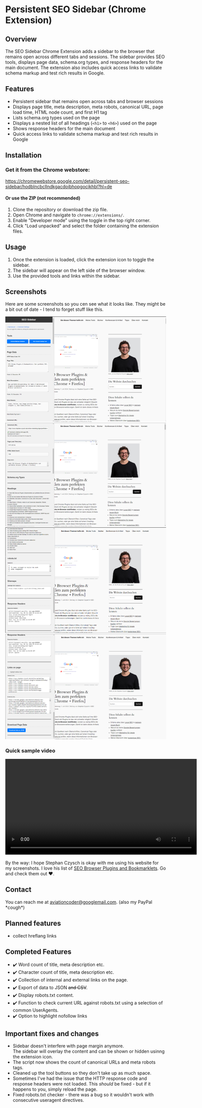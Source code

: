# Persistent SEO Sidebar (Chrome Extension)

## Overview

The SEO Sidebar Chrome Extension adds a sidebar to the browser that remains open across different tabs and sessions. The sidebar provides SEO tools, displays page data, schema.org types, and response headers for the main document. The extension also includes quick access links to validate schema markup and test rich results in Google.

## Features

- Persistent sidebar that remains open across tabs and browser sessions
- Displays page title, meta description, meta robots, canonical URL, page load time, HTML node count, and first H1 tag
- Lists schema.org types used on the page
- Displays a nested list of all headings (`<h1>` to `<h6>`) used on the page
- Shows response headers for the main document
- Quick access links to validate schema markup and test rich results in Google

## Installation

### Get it from the Chrome webstore: 
https://chromewebstore.google.com/detail/persistent-seo-sidebar/hodblncbcllndkgacdoibhopgocikhbl?hl=de


#### Or use the ZIP (not recommended)

1. Clone the repository or download the zip file.
2. Open Chrome and navigate to `chrome://extensions/`.
3. Enable "Developer mode" using the toggle in the top right corner.
4. Click "Load unpacked" and select the folder containing the extension files.

## Usage

1. Once the extension is loaded, click the extension icon to toggle the sidebar.
2. The sidebar will appear on the left side of the browser window.
3. Use the provided tools and links within the sidebar.

## Screenshots
Here are some screenshots so you cen see what it looks like. They might be a bit out of date - I tend to forget stuff like this.

![First view of the thing](screenshots/1.4_1.png)
![First view of the thing](screenshots/1.4_2.png)
![First view of the thing](screenshots/1.4_3.png)
![First view of the thing](screenshots/1.4_4.png)


### Quick sample video

<video width="600" controls>
  <source src="screenshots/seosidebar_1.4_video.mp4" type="video/mp4">
  Your browser does not support the video tag.
</video>


By the way: I hope Stephan Czysch is okay with me using his website for my screenshots. I love his list of [SEO Browser Plugins and Bookmarklets](https://www.stephan-czysch.de/online-marketing-tipps/perfekter-seo-browser-plugins-bookmarklets). Go and check them out ❤️.

## Contact
You can reach me at aviationcoder@googlemail.com. 
(also my PayPal \*cough\*)

## Planned features
- collect hreflang links



## Completed Features
- ✔️ Word count of title, meta description etc.
- ✔️ Character count of title, meta description etc.
- ✔️ Collection of internal and external links on the page.
- ✔️ Export of data to JSON ~~and CSV~~.
- ✔️ Display robots.txt content.
- ✔️ Function to check current URL against robots.txt using a selection of common UserAgents.
- ✔️ Option to highlight nofollow links

## Important fixes and changes
- Sidebar doesn't interfere with page margin anymore.<br>
  The sidebar will overlay the content and can be shown or hidden usinng the extension icon.
- The script now shows the count of canonical URLs and meta robots tags.
- Cleaned up the tool buttons so they don't take up as much space.
- Sometimes I've had the issue that the HTTP response code and response headers were not loaded. This _should_ be fixed - but if it happens to you, simply reload the page.
- Fixed robots.txt checker - there was a bug so it wouldn't work with consecutive useragent directives.
